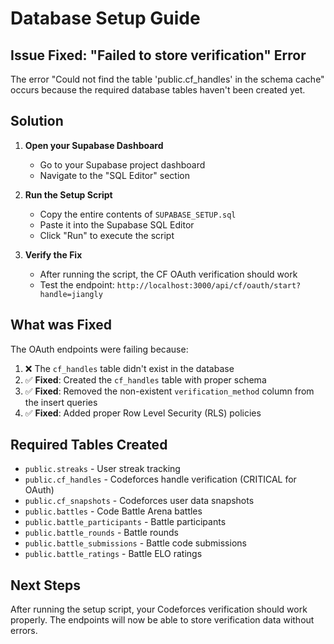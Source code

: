 # Database Setup Guide

## Issue Fixed: "Failed to store verification" Error

The error "Could not find the table 'public.cf_handles' in the schema cache" occurs because the required database tables haven't been created yet.

## Solution

1. **Open your Supabase Dashboard**
   - Go to your Supabase project dashboard
   - Navigate to the "SQL Editor" section

2. **Run the Setup Script**
   - Copy the entire contents of `SUPABASE_SETUP.sql`
   - Paste it into the Supabase SQL Editor
   - Click "Run" to execute the script

3. **Verify the Fix**
   - After running the script, the CF OAuth verification should work
   - Test the endpoint: `http://localhost:3000/api/cf/oauth/start?handle=jiangly`

## What was Fixed

The OAuth endpoints were failing because:

1. ❌ The `cf_handles` table didn't exist in the database
2. ✅ **Fixed**: Created the `cf_handles` table with proper schema
3. ✅ **Fixed**: Removed the non-existent `verification_method` column from the insert queries
4. ✅ **Fixed**: Added proper Row Level Security (RLS) policies

## Required Tables Created

- `public.streaks` - User streak tracking
- `public.cf_handles` - Codeforces handle verification (CRITICAL for OAuth)
- `public.cf_snapshots` - Codeforces user data snapshots
- `public.battles` - Code Battle Arena battles
- `public.battle_participants` - Battle participants
- `public.battle_rounds` - Battle rounds
- `public.battle_submissions` - Battle code submissions
- `public.battle_ratings` - Battle ELO ratings

## Next Steps

After running the setup script, your Codeforces verification should work properly. The endpoints will now be able to store verification data without errors.